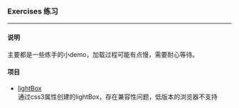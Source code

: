 ### Exercises 练习

---

#### 说明

主要都是一些练手的小demo，加载过程可能有点慢，需要耐心等待。



#### 项目

- [lightBox](http://htmlpreview.github.io/?https://github.com/Bingyijia/EXERCISES/blob/master/lightBox/demo.html)	
  通过css3属性创建的lightBox，存在兼容性问题，低版本的浏览器不支持


